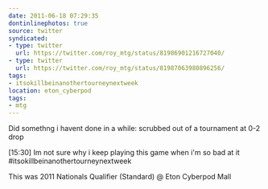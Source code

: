 ```yaml
---
date: 2011-06-18 07:29:35
dontinlinephotos: true
source: twitter
syndicated:
- type: twitter
  url: https://twitter.com/roy_mtg/status/81986901216727040/
- type: twitter
  url: https://twitter.com/roy_mtg/status/81987063980896256/
tags:
- itsokillbeinanothertourneynextweek
location: eton_cyberpod
tags:
- mtg
---
```


Did somethng i havent done in a while: scrubbed out of a tournament at 0-2 drop

<time>[15:30]</time> Im not sure why i keep playing this game when i'm so bad at it #itsokillbeinanothertourneynextweek

This was 2011 Nationals Qualifier (Standard) @ Eton Cyberpod Mall